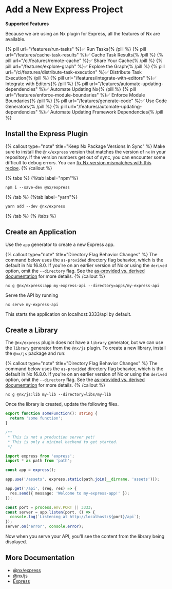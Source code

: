 # Add a New Express Project

**Supported Features**

Because we are using an Nx plugin for Express, all the features of Nx are available.

{% pill url="/features/run-tasks" %}✅ Run Tasks{% /pill %}
{% pill url="/features/cache-task-results" %}✅ Cache Task Results{% /pill %}
{% pill url="/ci/features/remote-cache" %}✅ Share Your Cache{% /pill %}
{% pill url="/features/explore-graph" %}✅ Explore the Graph{% /pill %}
{% pill url="/ci/features/distribute-task-execution" %}✅ Distribute Task Execution{% /pill %}
{% pill url="/features/integrate-with-editors" %}✅ Integrate with Editors{% /pill %}
{% pill url="/features/automate-updating-dependencies" %}✅ Automate Updating Nx{% /pill %}
{% pill url="/features/enforce-module-boundaries" %}✅ Enforce Module Boundaries{% /pill %}
{% pill url="/features/generate-code" %}✅ Use Code Generators{% /pill %}
{% pill url="/features/automate-updating-dependencies" %}✅ Automate Updating Framework Dependencies{% /pill %}

## Install the Express Plugin

{% callout type="note" title="Keep Nx Package Versions In Sync" %}
Make sure to install the `@nx/express` version that matches the version of `nx` in your repository. If the version numbers get out of sync, you can encounter some difficult to debug errors. You can [fix Nx version mismatches with this recipe](/recipes/tips-n-tricks/keep-nx-versions-in-sync).
{% /callout %}

{% tabs %}
{%tab label="npm"%}

```shell
npm i --save-dev @nx/express
```

{% /tab %}
{%tab label="yarn"%}

```shell
yarn add --dev @nx/express
```

{% /tab %}
{% /tabs %}

## Create an Application

Use the `app` generator to create a new Express app.

{% callout type="note" title="Directory Flag Behavior Changes" %}
The command below uses the `as-provided` directory flag behavior, which is the default in Nx 16.8.0. If you're on an earlier version of Nx or using the `derived` option, omit the `--directory` flag. See the [as-provided vs. derived documentation](/deprecated/as-provided-vs-derived) for more details.
{% /callout %}

```shell
nx g @nx/express:app my-express-api --directory=apps/my-express-api
```

Serve the API by running

```shell
nx serve my-express-api
```

This starts the application on localhost:3333/api by default.

## Create a Library

The `@nx/express` plugin does not have a `library` generator, but we can use the `library` generator from the `@nx/js` plugin. To create a new library, install the `@nx/js` package and run:

{% callout type="note" title="Directory Flag Behavior Changes" %}
The command below uses the `as-provided` directory flag behavior, which is the default in Nx 16.8.0. If you're on an earlier version of Nx or using the `derived` option, omit the `--directory` flag. See the [as-provided vs. derived documentation](/deprecated/as-provided-vs-derived) for more details.
{% /callout %}

```shell
nx g @nx/js:lib my-lib --directory=libs/my-lib
```

Once the library is created, update the following files.

```typescript {% fileName="libs/my-lib/src/lib/my-lib.ts" %}
export function someFunction(): string {
  return 'some function';
}
```

```typescript {% fileName="apps/my-express-app/src/main.ts" %}
/**
 * This is not a production server yet!
 * This is only a minimal backend to get started.
 */

import express from 'express';
import * as path from 'path';

const app = express();

app.use('/assets', express.static(path.join(__dirname, 'assets')));

app.get('/api', (req, res) => {
  res.send({ message: 'Welcome to my-express-app!' });
});

const port = process.env.PORT || 3333;
const server = app.listen(port, () => {
  console.log(`Listening at http://localhost:${port}/api`);
});
server.on('error', console.error);
```

Now when you serve your API, you'll see the content from the library being displayed.

## More Documentation

- [@nx/express](/nx-api/express)
- [@nx/js](/nx-api/js)
- [Express](https://expressjs.com/)
